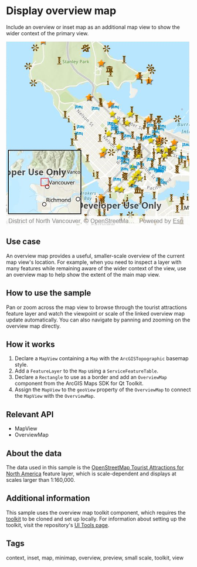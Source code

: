 # Display overview map

Include an overview or inset map as an additional map view to show the wider context of the primary view.

![](screenshot.png)

## Use case

An overview map provides a useful, smaller-scale overview of the current map view's location. For example, when you need to inspect a layer with many features while remaining aware of the wider context of the view, use an overview map to help show the extent of the main map view.

## How to use the sample

Pan or zoom across the map view to browse through the tourist attractions feature layer and watch the viewpoint or scale of the linked overview map update automatically. You can also navigate by panning and zooming on the overview map directly.

## How it works

1. Declare a `MapView` containing a `Map` with the `ArcGISTopographic` basemap style.
2. Add a `FeatureLayer` to the `Map` using a `ServiceFeatureTable`.
3. Declare a `Rectangle` to use as a border and add an `OverviewMap` component from the ArcGIS Maps SDK for Qt Toolkit.
4. Assign the `MapView` to the `geoView` property of the `OverviewMap` to connect the `MapView` with the `OverviewMap`.

## Relevant API

* MapView
* OverviewMap

## About the data

The data used in this sample is the [OpenStreetMap Tourist Attractions for North America](https://www.arcgis.com/home/item.html?id=97ceed5cfc984b4399e23888f6252856) feature layer, which is scale-dependent and displays at scales larger than 1:160,000.

## Additional information

 This sample uses the overview map toolkit component, which requires the [toolkit](https://github.com/Esri/arcgis-runtime-toolkit-qt) to be cloned and set up locally. For information about setting up the toolkit, visit the repository's [UI Tools page](https://github.com/Esri/arcgis-runtime-toolkit-qt/blob/main/uitools).

## Tags

context, inset, map, minimap, overview, preview, small scale, toolkit, view
